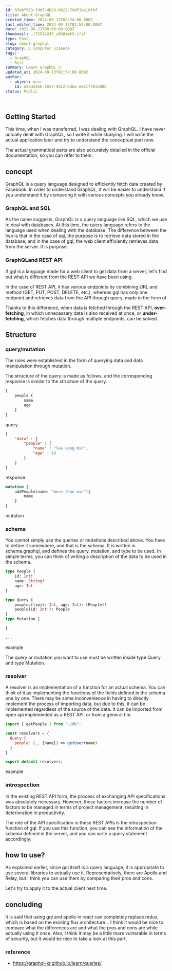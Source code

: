 ```yaml
---
id: 6fabf563-7dd7-4b29-bb22-79df1be18f0f
title: About GraphQL
created_time: 2024-09-13T02:54:00.000Z
last_edited_time: 2024-09-13T02:54:00.000Z
date: 2022-06-21T00:00:00.000Z
thumbnail: ./72514247_zQk8imkX.jfif
type: Post
slug: about-graphql
category: 🤖 Computer Science
tags:
  - GraphQL
  - Rest
summary: Learn GraphQL 🙄
updated_at: 2024-09-13T02:54:00.000Z
author:
  - object: user
    id: e5ed41b6-1017-4d12-bdba-ee217703dd05
status: Public

---
```


## Getting Started

This time, when I was transferred, I was dealing with GraphQL. I have never actually dealt with GraphQL, so I write it while studying. I will write the actual application later and try to understand the conceptual part now.

The actual grammatical parts are also accurately detailed in the official documentation, so you can refer to them.

## concept

GraphQL is a query language designed to efficiently fetch data created by Facebook. In order to understand GraphQL, it will be easier to understand if you understand it by comparing it with various concepts you already know.

### GraphQL and SQL

As the name suggests, GraphQL is a query language like SQL, which we use to deal with databases. At this time, the query language refers to the language used when dealing with the database. The difference between the two is that in the case of sql, the purpose is to retrieve data stored in the database, and in the case of gql, the web client efficiently retrieves data from the server. It is purpose.

### GraphQLand REST API

If gql is a language made for a web client to get data from a server, let's find out what is different from the REST API we have been using.

In the case of REST API, it has various endpoints by combining URL and method (GET, PUT, POST, DELETE, etc.), whereas gql has only one endpoint and retrieves data from the API through query. made in the form of

Thanks to this difference, when data is fetched through the REST API, **over-fetching**, in which unnecessary data is also received at once, or **under-fetching**, which fetches data through multiple endpoints, can be solved.

## Structure

### query/mutation

The rules were established in the form of querying data and data manipulation through mutation.

The structure of the query is made as follows, and the corresponding response is similar to the structure of the query.

```graphql
{
	people {
		name
		age	
	}
}
```

query

```json
{
	"data" : {
		"people" : {
			"name" : "lee sang min",
			"age" : 10
		}	
	}
}
```

response

```graphql
mutation {
	addPeople(name: "more than min"){
		name
	}
}
```

mutation

### schema

You cannot simply use the queries or mutations described above. You have to define it somewhere, and that is the schema. It is written in schema.graphql, and defines the query, mutation, and type to be used. In simple terms, you can think of writing a description of the data to be used in the schema.

```graphql
type People {
	id: Int!
	name: String!
	age: Int
}

type Query {
	peoples(limit: Int, age: Int): [People]!
	people(id: Int!): People
}
type Mutation {

}

...
```

example

The query or mutation you want to use must be written inside type Query and type Mutation.

### resolver

A resolver is an implementation of a function for an actual schema. You can think of it as implementing the functions of the fields defined in the schema one by one. There may be some inconvenience in having to directly implement the process of importing data, but due to this, it can be implemented regardless of the source of the data. It can be imported from open api implemented as a REST API, or from a general file.

```javascript
import { getPeople } from "./db";

const resolvers = {
  Query:{
    people: (_, {name}) => getUser(name)
  }
}

export default resolvers;
```

example

### introspection

In the existing REST API form, the process of exchanging API specifications was absolutely necessary. However, these factors increase the number of factors to be managed in terms of project management, resulting in deterioration in productivity.

The role of the API specification in these REST APIs is the introspection function of gql. If you use this function, you can see the information of the schema defined in the server, and you can write a query statement accordingly.

## how to use?

As explained earlier, since gql itself is a query language, it is appropriate to use several libraries to actually use it. Representatively, there are Apollo and Relay, but I think you can use them by comparing their pros and cons.

Let's try to apply it to the actual client next time.

## **concluding**

It is said that using gql and apollo in react can completely replace redux, which is based on the existing flux architecture... I think it would be nice to compare what the differences are and what the pros and cons are while actually using it once. Also, I think it may be a little more vulnerable in terms of security, but it would be nice to take a look at this part.

### reference

*   <https://graphql-kr.github.io/learn/queries/>
